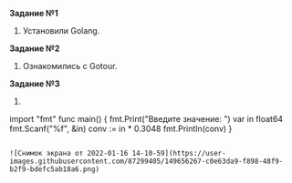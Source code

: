 **Задание №1**    
1. Установили Golang.   
   
**Задание №2**    
1. Ознакомились с Gotour.  

**Задание №3**    
1. ```package main
import "fmt"
func main() {
    fmt.Print("Введите значение: ")
    var in float64
    fmt.Scanf("%f", &in)
    conv := in * 0.3048
    fmt.Println(conv)
}
```      
    
![Снимок экрана от 2022-01-16 14-10-59](https://user-images.githubusercontent.com/87299405/149656267-c0e63da9-f898-48f9-b2f9-bdefc5ab18a6.png)

